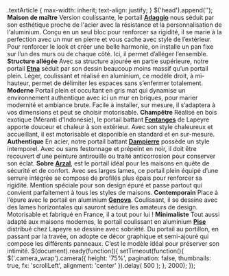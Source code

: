 ##
.textArticle {
max-width: inherit;
text-align: justify;
}
$('head').append('<link rel="stylesheet" href="/img/contrib/freehtml/js/diaporama/css/camera.css" type="text/css" />');
**Maison de maître**
Version coulissante, le portail [**Adaggio**](/travee-alu-adaggio-FPC2340540) nous séduit par son esthétique proche de l'acier avec la résistance et la personnalisation de l'aluminium. Conçu en un seul bloc pour renforcer sa rigidité, il se marie à la perfection avec un mur en pierre et vous cache avec style de l’extérieur. Pour renforcer le look et créer une belle harmonie, on installe un pan fixe sur l’un des murs ou de chaque côté. Ici, il permet d’alléger l’ensemble.
**Structure allégée**
Avec sa structure ajourée en partie supérieure, notre portail [**Etna**](/portillon-aluminium-etna-FPC2425250) séduit par son dessin beaucoup moins massif qu’un portail plein. Léger, coulissant et réalisé en aluminium, ce modèle droit, à mi-hauteur, permet de délimiter les espaces sans s’enfermer totalement.
**Moderne**
Portail plein et occultant en gris mat qui dynamise un environnement authentique avec ici un mur en briques, pour marier modernité et ambiance brute. Facile à installer, sur mesure, il s’adaptera à vos dimensions et peut se choisir motorisable.
**Champêtre**
Réalisé en bois exotique (Méranti d'Indonésie), le portail battant [**Fontanges**](/portail-battant-bois-fontanges-gamme-confort-FPC1711960) de Lapeyre apporte douceur et chaleur à son extérieur. Avec son style chaleureux et accueillant, il est motorisable et disponible en standard et en sur-mesure.
**Authentique**
En acier, notre portail battant [**Dampierre**](/portail-battant-acier-dampierre-avec-soubassement-confort-FPC2170830) possède un style intemporel. Avec ou sans festonnage et prépeint en noir, il doit être recouvert d'une peinture antirouille ou traité anticorrosion pour conserver son éclat.
**Sobre**
[**Arzal**](/portail-coulissant-pvc-arzal-FPC485036), est le portail idéal pour les maisons en quête de sécurité et de confort. Avec ses larges lames, ce portail plein équipé d’une serrure intégrée se compose de profilés plus épais pour renforcer sa rigidité. Mention spéciale pour son design épuré et passe partout qui convient parfaitement à tous les styles de maisons.
**Contemporain**
Place à l’épure avec le portail en aluminium [**Genova**](/portail-battant-genova-en-aluminium-FPC427057). Coulissant, il se dessine avec des lames horizontales qui sauront séduire les amateurs de design. Motorisable et fabriqué en France, il a tout pour lui !
**Minimaliste**
Tout aussi adapté aux maisons modernes, le portail coulissant en aluminium [**Pise**](/portail-coulissant-pvc-arradon-FPC2408041) distribué chez Lapeyre se dessine avec sobriété. Du portail au portillon, en passant par la travée, on adopte ce décor graphique et semi-ajouré qui compose les différents panneaux. C’est le modèle idéal pour préserver son intimité.
$(document).ready(function(){
setTimeout(function(){
$('.camera_wrap').camera({
height: '75%',
pagination: false,
thumbnails: true,
fx: 'scrollLeft',
alignment: 'center'
}).delay( 500 );
}, 2000);
});
